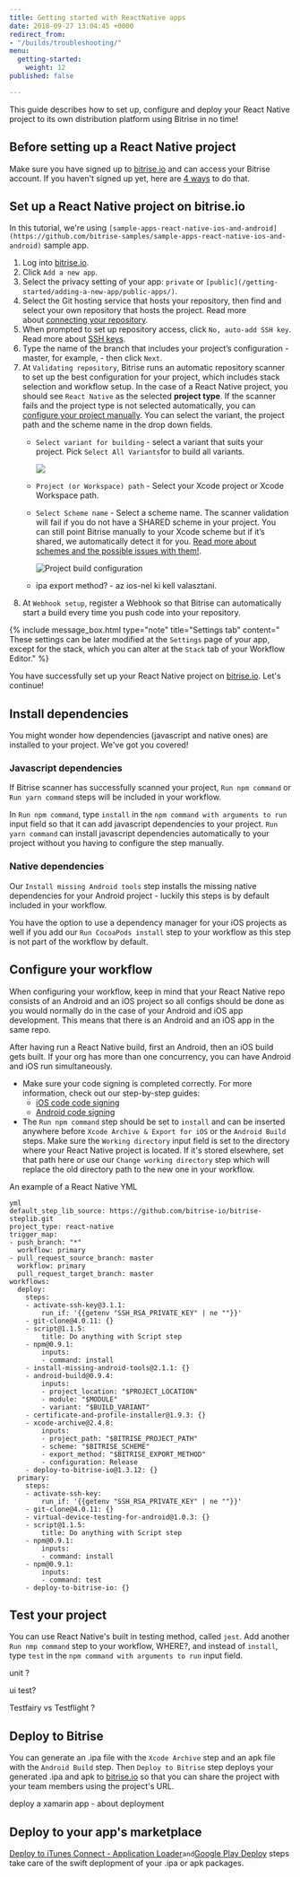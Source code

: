 ```yaml
---
title: Getting started with ReactNative apps
date: 2018-09-27 13:04:45 +0000
redirect_from:
- "/builds/troubleshooting/"
menu:
  getting-started:
    weight: 12
published: false

---
```

This guide describes how to set up, configure and deploy your React Native project to its own distribution platform using Bitrise in no time!

## Before setting up a React Native project

Make sure you have signed up to [bitrise.io](https://www.bitrise.io) and can access your Bitrise account. If you haven't signed up yet, here are [4 ways](https://devcenter.bitrise.io/getting-started/index#signing-up-to-bitrise) to do that.

## Set up a React Native project on bitrise.io

In this tutorial, we're using `[sample-apps-react-native-ios-and-android](https://github.com/bitrise-samples/sample-apps-react-native-ios-and-android)` sample app.

1. Log into [bitrise.io](https://www.bitrise.io).
2. Click `Add a new app`.
3. Select the privacy setting of your app: `private` or `[public](/getting-started/adding-a-new-app/public-apps/)`.
4. Select the Git hosting service that hosts your repository, then find and select your own repository that hosts the project. Read more about [connecting your repository](/getting-started/adding-a-new-app/connecting-a-repository/).
5. When prompted to set up repository access, click `No, auto-add SSH key`. Read more about [SSH keys](https://devcenter.bitrise.io/getting-started/adding-a-new-app/setting-up-ssh-keys/).
6. Type the name of the branch that includes your project’s configuration - master, for example, - then click `Next`.
7. At `Validating repository`, Bitrise runs an automatic repository scanner to set up the best configuration for your project, which includes stack selection and workflow setup. In the case of a React Native project, you should see `React Native` as the selected **project type**. If the scanner fails and the project type is not selected automatically, you can [configure your project manually](https://devcenter.bitrise.io/getting-started/adding-a-new-app/setting-up-configuration#manual-project-configuration). You can select the variant, the project path and the scheme name in the drop down fields.
   * `Select variant for building` - select a variant that suits your project. Pick `Select All Variants`for  to build all variants.

     ![](/img/select-variant-for-building.jpg)
   * `Project (or Workspace) path` - Select your Xcode project or Xcode Workspace path.
   * `Select Scheme name` - Select a scheme name. The scanner validation will fail if you do not have a SHARED scheme in your  project. You can still point Bitrise manually to your Xcode scheme but  if it’s shared, we automatically detect it for you. [Read more about schemes and the possible issues with them!](https://devcenter.bitrise.io/troubleshooting/frequent-ios-issues/#xcode-scheme-not-found).

     ![Project build configuration](/img/select_scheme_name.jpg "Project build")
   * ipa export method?  - az ios-nel ki kell valasztani.
8. At `Webhook setup`, register a Webhook so that Bitrise can automatically start a build every time you push code into your repository.

{% include message_box.html type="note" title="Settings tab" content=" These settings can be later modified at the `Settings` page of your app, except for the stack, which you can alter at the `Stack` tab of your Workflow Editor." %}

You have successfully set up your React Native project on [bitrise.io](https://www.bitrise.io). Let's continue!

## Install dependencies

You might wonder how dependencies (javascript and native ones) are installed to your project. We've got you covered!

### Javascript dependencies

If Bitrise scanner has successfully scanned your project, `Run npm command` or `Run yarn command` steps will be included in your workflow. 

In `Run npm command`, type `install` in the `npm command with arguments to run` input field so that it can add javascript dependencies to your project. `Run yarn command` can install javascript dependencies automatically to your project without you having to configure the step manually.

### Native dependencies

Our `Install missing Android tools` step installs the missing native dependencies  for your Android project - luckily this steps is by default included in your workflow.

You have the option to use a dependency manager for your iOS projects as well if you add our `Run CocoaPods install` step to your workflow as this step is not part of the workflow by default.

## Configure your workflow

When configuring your workflow, keep in mind that your React Native repo consists of an Android and an iOS project so all configs should be done as you would normally do in the case of your Android and iOS app development. This means that there is an Android and an iOS app in the same repo.

After having run a React Native build, first an Android, then an iOS build gets built. If your org has more than one concurrency, you can have Android and iOS run simultaneously.

* Make sure your code signing is completed correctly.
  For more information, check out our step-by-step guides:
  * [iOS code code signing](https://devcenter.bitrise.io/code-signing/ios-code-signing/code-signing/)
  * [Android code signing](https://devcenter.bitrise.io/code-signing/android-code-signing/android-code-signing-procedures/)
* The `Run npm command` step should be set to `install` and can be inserted anywhere before `Xcode Archive & Export for iOS` or the `Android Build` steps. Make sure the `Working directory` input field is set to the directory where your React Native project is located. If it's stored elsewhere, set that path here or use our `Change working directory` step which will replace the old directory path to the new one in your workflow.

An example of a React Native YML

    yml
    default_step_lib_source: https://github.com/bitrise-io/bitrise-steplib.git
    project_type: react-native
    trigger_map:
    - push_branch: "*"
      workflow: primary
    - pull_request_source_branch: master
      workflow: primary
      pull_request_target_branch: master
    workflows:
      deploy:
        steps:
        - activate-ssh-key@3.1.1:
            run_if: '{{getenv "SSH_RSA_PRIVATE_KEY" | ne ""}}'
        - git-clone@4.0.11: {}
        - script@1.1.5:
            title: Do anything with Script step
        - npm@0.9.1:
            inputs:
            - command: install
        - install-missing-android-tools@2.1.1: {}
        - android-build@0.9.4:
            inputs:
            - project_location: "$PROJECT_LOCATION"
            - module: "$MODULE"
            - variant: "$BUILD_VARIANT"
        - certificate-and-profile-installer@1.9.3: {}
        - xcode-archive@2.4.8:
            inputs:
            - project_path: "$BITRISE_PROJECT_PATH"
            - scheme: "$BITRISE_SCHEME"
            - export_method: "$BITRISE_EXPORT_METHOD"
            - configuration: Release
        - deploy-to-bitrise-io@1.3.12: {}
      primary:
        steps:
        - activate-ssh-key:
            run_if: '{{getenv "SSH_RSA_PRIVATE_KEY" | ne ""}}'
        - git-clone@4.0.11: {}
        - virtual-device-testing-for-android@1.0.3: {}
        - script@1.1.5:
            title: Do anything with Script step
        - npm@0.9.1:
            inputs:
            - command: install
        - npm@0.9.1:
            inputs:
            - command: test
        - deploy-to-bitrise-io: {}

## Test your project

You can use React Native's built in testing method, called `jest`. Add another `Run nmp command` step to your workflow, WHERE?, and instead of `install`, type `test` in the `npm command with arguments to run` input field.

unit ?

ui test?

Testfairy vs Testflight ?

## Deploy to Bitrise

You can generate an .ipa file with the `Xcode Archive` step and an apk file with the `Android Build` step. Then `Deploy to Bitrise` step deploys your generated .ipa and apk to [bitrise.io](https://www.bitrise.io) so that you can share the project with your team members using the project's URL.

deploy a xamarin app - about deployment

## Deploy to your app's marketplace

[Deploy to iTunes Connect - Application Loader](https://www.bitrise.io/integrations/steps/deploy-to-itunesconnect-application-loader)`and`[Google Play Deploy](https://www.bitrise.io/integrations/steps/google-play-deploy) steps take care of the swift deplopment of your .ipa or apk packages.